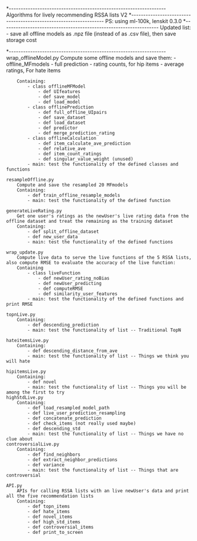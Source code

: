 *------------------------------------------------------------------
Algorithms for lively recommending RSSA lists V2
*------------------------------------------------------------------
				PS: using ml-100k, lenskit 0.3.0
*------------------------------------------------------------------
	Updated list:
		- save all offline models as .npz file (instead of as .csv file), then save storage cost

*------------------------------------------------------------------
	wrap_offlineModel.py
		Compute some offline models and save them: 
			- offline_MFmodels
			- full prediction
			- rating counts, for hip items
			- average ratings, For hate items
			
		Containing:
			- class offlineMFModel
				- def UIfeatures
				- def save_model
				- def load_model
			- class offlinePrediction
				- def full_offline_UIpairs
				- def save_dataset
				- def load_dataset
				- def predictor
				- def merge_prediction_rating
			- class offlineCalculation
				- def item_calculate_ave_prediction
				- def relative_ave
				- def item_count_ratings
				- def singular_value_weight (unused)
			- main: test the functionality of the defined classes and functions
			
	resampleOffline.py
		Compute and save the resampled 20 MFmodels
		Containing:
			- def train_offline_resample_models
			- main: test the functionality of the defined function
			
	generateLiveRating.py
		Get one user's ratings as the newUser's live rating data from the offline dataset and treat the remaining as the training dataset
		Containing:
			- def split_offline_dataset
			- def new_user_data
			- main: test the functionality of the defined functions
			
	wrap_update.py
		Compute live data to serve the live functions of the 5 RSSA lists, also compute RMSE to evaluate the accuracy of the live function:
		Containing
			- class liveFunction
				- def newUser_rating_noBias
				- def newUser_predicting
				- def computeRMSE
				- def similarity_user_features
			- main: test the functionality of the defined functions and print RMSE
	
	topnLive.py
		Containing:
			- def descending_prediction
			- main: test the functionality of list -- Traditional TopN
			
	hateitemsLive.py
		Containing:
			- def descending_distance_from_ave
			- main: test the functionality of list -- Things we think you will hate
	
	hipitemsLive.py
		Containing:
			- def novel
			- main: test the functionality of list -- Things you will be among the first to try
	highStdLive.py
		Containing:
			- def load_resampled_model_path
			- def live_user_prediction_resampling
			- def concatenate_prediction
			- def check_items (not really used maybe)
			- def descending_std
			- main: test the functionality of list -- Things we have no clue about
	controversialLive.py
		Containing:
			- def find_neighbors
			- def extract_neighbor_predictions
			- def variance
			- main: test the functionality of list -- Things that are controversial
	
	API.py
		APIs for calling RSSA lists with an live newUser's data and print all the five recommendation lists
		Containing:
			- def topn_items
			- def hate_items
			- def novel_items
			- def high_std_items
			- def controversial_items
			- def print_to_screen
				
	
	
	
	
	
	
	
	
	
	
	
	
	
	
	
	
	
	
	
	
	
	
	
	
	
	
	
	
	
	
	
	
	
	
	
	
	
	
	